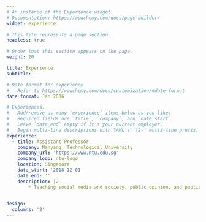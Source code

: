 ```yaml
---
# An instance of the Experience widget.
# Documentation: https://wowchemy.com/docs/page-builder/
widget: experience

# This file represents a page section.
headless: true

# Order that this section appears on the page.
weight: 20

title: Experience
subtitle:

# Date format for experience
#   Refer to https://wowchemy.com/docs/customization/#date-format
date_format: Jan 2006

# Experiences.
#   Add/remove as many `experience` items below as you like.
#   Required fields are `title`, `company`, and `date_start`.
#   Leave `date_end` empty if it's your current employer.
#   Begin multi-line descriptions with YAML's `|2-` multi-line prefix.
experience:
  - title: Assistant Professor
    company: Nanyang  Technological University 
    company_url: 'https://www.ntu.edu.sg'
    company_logo: ntu-logo
    location: Singapore
    date_start: '2018-12-01'
    date_end: ''
    description: |2-
        * Teaching social media and society, public opinion, and public speaking
       

design:
  columns: '2'
---
```

